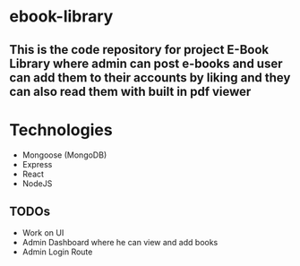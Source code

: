 # ebook-library 

## This is the code repository for project E-Book Library where admin can post e-books and user can add them to their accounts by liking and they can also read them with built in pdf viewer

# Technologies
* Mongoose (MongoDB)
* Express
* React
* NodeJS

## TODOs

* Work on UI
* Admin Dashboard where he can view and add books
* Admin Login Route

